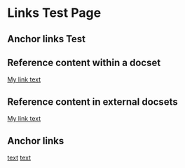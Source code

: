 # Links Test Page
## <a id="AnchorText"> </a>Anchor links Test

## Reference content within a docset
[My link text](/active-directory/active-directory-article-name)

## Reference content in external docsets
[My link text](/active-directory/active-directory-article-name)

## Anchor links
[text](#AnchorText)
[text](index.md#AnchorText)

